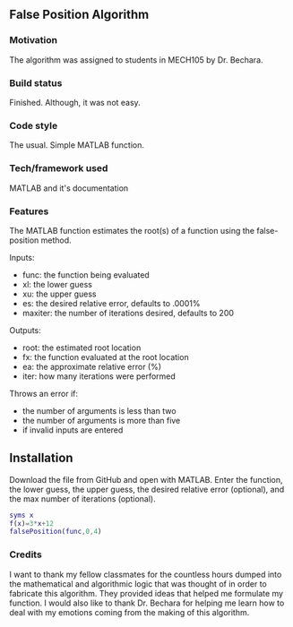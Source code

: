 ## False Position Algorithm
### Motivation
The algorithm was assigned to students in MECH105 by Dr. Bechara.
### Build status
Finished. Although, it was not easy.
### Code style
The usual. Simple MATLAB function.
### Tech/framework used
MATLAB and it's documentation
### Features
The MATLAB function estimates the root(s) of a function using the false-position method.

Inputs:
- func: the function being evaluated
- xl: the lower guess
- xu: the upper guess
- es: the desired relative error, defaults to .0001%
- maxiter: the number of iterations desired, defaults to 200

Outputs:
- root: the estimated root location
- fx: the function evaluated at the root location
- ea: the approximate relative error (%)
- iter: how many iterations were performed

Throws an error if:
- the number of arguments is less than two
- the number of arguments is more than five
- if invalid inputs are entered
## Installation
Download the file from GitHub and open with MATLAB. Enter the function, the lower guess, the upper guess, the desired relative error (optional), and the max number of iterations (optional).
``` MATLAB
syms x
f(x)=3*x+12
falsePosition(func,0,4)
```
### Credits
I want to thank my fellow classmates for the countless hours dumped into the mathematical and algorithmic logic that was thought of in order to fabricate this algorithm. They provided ideas that helped me formulate my function. I would also like to thank Dr. Bechara for helping me learn how to deal with my emotions coming from the making of this algorithm.
